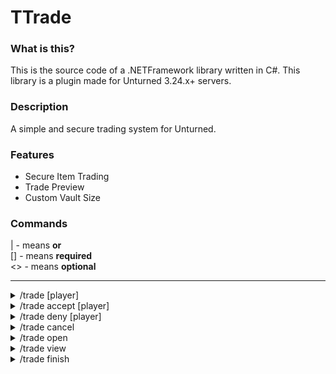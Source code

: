 # TTrade

### What is this?
This is the source code of a .NETFramework library written in C#. This library is a plugin made for Unturned 3.24.x+ servers. 

### Description
A simple and secure trading system for Unturned.

### Features
* Secure Item Trading
* Trade Preview
* Custom Vault Size

### Commands
| - means <b>or</b></br>
[] - means <b>required</b></br>
<> - means <b>optional</b>

---

<details>
<summary>/trade [player]</summary>
<b>Description:</b> Send trade request to a player
<br>
<b>Permission(s):</b> ttrade.command.trade
</details>

<details>
<summary>/trade accept [player]</summary>
<b>Description:</b>Accept a pending trade request.
<br>
<b>Permission(s):</b> ttrade.command.trade.accept
</details>

<details>
<summary>/trade deny [player]</summary>
<b>Description:</b> Decline a trade request.
<br>
<b>Permission(s):</b> ttrade.command.trade.deny
</details>

<details>
<summary>/trade cancel</summary>
<b>Description:</b> Cancel an ongoing trade.
<br>
<b>Permission(s):</b> ttrade.command.trade.cancel
</details>

<details>
<summary>/trade open</summary>
<b>Description:</b> Open the trade inventory.
<br>
<b>Permission(s):</b> ttrade.command.trade.open
</details>

<details>
<summary>/trade view</summary>
<b>Description:</b> View the other player's trade inventory.
<br>
<b>Permission(s):</b> ttrade.command.trade.view
</details>

<details>
<summary>/trade finish</summary>
<b>Description:</b> Complete, then finalize the trade.
<br>
<b>Permission(s):</b> ttrade.command.trade.finish
</details>
